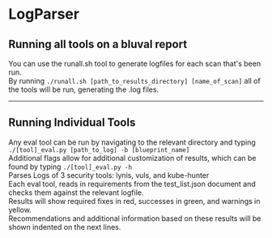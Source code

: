# LogParser
## Running all tools on a bluval report

You can use the runall.sh tool to generate logfiles for each scan that's been run.  
By running `./runall.sh [path_to_results_directory] [name_of_scan]` all of the tools will be run, generating the .log files.  

---

## Running Individual Tools
Any eval tool can be run by navigating to the relevant directory and typing `./[tool]_eval.py [path_to_log] -b [blueprint_name]`  
Additional flags allow for additional customization of results, which can be found by typing `./[tool]_eval.py -h`  
Parses Logs of 3 security tools: lynis, vuls, and kube-hunter  
Each eval tool, reads in requirements from the test_list.json document and checks them against the relevant logfile.  
Results will show required fixes in red, successes in green, and warnings in yellow.   
Recommendations and additional information based on these results will be shown indented on the next lines.  
